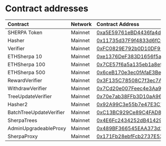 # Contract addresses

| Contract | Network | Contract Address |
| :--- | :--- | :--- |
| SHERPA Token | Mainnet | [0xa5E59761eBD4436fa4d20E1A27cBa29FB2471Fc6 ](https://cchain.explorer.avax.network/address/0xa5E59761eBD4436fa4d20E1A27cBa29FB2471Fc6/transactions) |
| Hasher | Mainnet | [0x11735d37F9f4833d6fC6C81634e24D5CE25AfE1D](https://cchain.explorer.avax.network/address/0x11735d37F9f4833d6fC6C81634e24D5CE25AfE1D/transactions) |
| Verifier | Mainnet | [0xFC0829E792b0D10DF95B895d56FaD4712DA30B25](https://cchain.explorer.avax.network/address/0xFC0829E792b0D10DF95B895d56FaD4712DA30B25/transactions) |
| ETHSherpa 10 | Mainnet | [0xe1376DeF383D1656f5a40B6ba31F8C035BFc26Aa](https://cchain.explorer.avax.network/address/0xe1376DeF383D1656f5a40B6ba31F8C035BFc26Aa/transactions) |
| ETHSherpa 100 | Mainnet | [0x7CE57f6a5a135eb1a8e9640Af1eff9665ade00D9](https://cchain.explorer.avax.network/address/0x7CE57f6a5a135eb1a8e9640Af1eff9665ade00D9/transactions) |
| ETHSherpa 500 | Mainnet | [0x6ceB170e3ec0fAfaE3Be5A02FEFb81F524FE85C5](https://cchain.explorer.avax.network/address/0x6ceB170e3ec0fAfaE3Be5A02FEFb81F524FE85C5/transactions) |
| RewardVerifier | Mainnet | [0x3F135C78508C7f3ec7Ac055f7BDc0139a9691041](https://cchain.explorer.avax.network/address/0x3F135C78508C7f3ec7Ac055f7BDc0139a9691041/transactions) |
| WithdrawVerifier | Mainnet | [0x7Cd20e007Feec4e3Aa9a93fA7087f6588C642411](https://cchain.explorer.avax.network/address/0x7Cd20e007Feec4e3Aa9a93fA7087f6588C642411/transactions) |
| TreeUpdateVerifier | Mainnet | [0x70e7ab38FFb3D10aA96CEB9c9Cc3Ec79c9A49E87](https://cchain.explorer.avax.network/address/0x70e7ab38FFb3D10aA96CEB9c9Cc3Ec79c9A49E87/transactions) |
| Hasher2 | Mainnet | [0x92A99C3e55b7e47E3C76Ff8D24B508f99B316E12](https://cchain.explorer.avax.network/address/0x92A99C3e55b7e47E3C76Ff8D24B508f99B316E12/transactions) |
| BatchTreeUpdateVerifier | Mainnet | [0xC13BC929Ce89C4FAD812fBdbB98D920C1547050c](https://cchain.explorer.avax.network/address/0xC13BC929Ce89C4FAD812fBdbB98D920C1547050c/transactions) |
| SherpaTrees | Mainnet | [0x4E6Fc2434252dB414290f516066394BF2291CF4E](https://cchain.explorer.avax.network/address/0x4E6Fc2434252dB414290f516066394BF2291CF4E/transactions) |
| AdminUpgradeableProxy | Mainnet | [0x489BF366545EAA373d2409FA138dc8D4b07F0E6A](https://cchain.explorer.avax.network/address/0x489BF366545EAA373d2409FA138dc8D4b07F0E6A/transactions) |
| SherpaProxy | Mainnet | [0x171Fb28ebfFcb2737E530E1Fd48CB4Ef12E5031e](https://cchain.explorer.avax.network/address/0x171Fb28ebfFcb2737E530E1Fd48CB4Ef12E5031e/transactions) |

